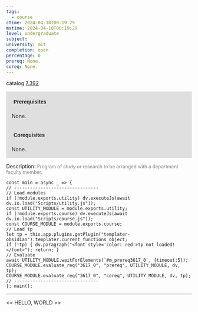 ```yaml
---
tags:
  - course
ctime: 2024-04-18T00:19:29
mstime: 2024-04-18T00:19:29
level: undergraduate
subject: 
university: mit
completion: open
percentage: 0
prereq: None.
coreq: None.
---
```


catalog [7.392](http://student.mit.edu/catalog/m7a.html#7.392)

<span style="display: block; padding: 15px; background-color: rgb(100, 100, 100, 0.2);"><font id="m_prereq3617_0" style="display: block; font-family: Arial, sans-serif; font-weight: bold; padding: 5px">Prerequisites</font><br><span id="prereq3617_0">None.</span></span>
<span style="display: block; padding: 15px; background-color: rgb(100, 100, 100, 0.2);"><font id="m_coreq3617_0" style="display: block; font-family: Arial, sans-serif; font-weight: bold; padding: 5px">Corequisites</font><br><span id="coreq3617_0">None.</span></span>

<font style="">Description:</font>
<font style="color: grey; font-size: 0.8rem;">Program of study or research to be arranged with a department faculty member.</font>

```dataviewjs
const main = async _ => {
// --------------------------------
// Load modules
if (!module.exports.utility) dv.executeJs(await dv.io.load("Scripts/utility.js"));
const UTILITY_MODULE = module.exports.utility;
if (!module.exports.course) dv.executeJs(await dv.io.load("Scripts/course.js"));
const COURSE_MODULE = module.exports.course;
// Load tp
let tp = this.app.plugins.getPlugin("templater-obsidian").templater.current_functions_object;
if (!tp) { dv.paragraph("<font style='color: red'>tp not loaded!</font>"); return; }
// Evaluate
await UTILITY_MODULE.waitForElements(`#m_prereq3617_0`, {timeout:5});
COURSE_MODULE.evaluate_req("3617_0", "prereq", UTILITY_MODULE, dv, tp);
COURSE_MODULE.evaluate_req("3617_0", "coreq", UTILITY_MODULE, dv, tp);
// --------------------------------
}; main();
```

---

<< HELLO, WORLD >>
